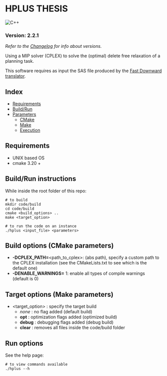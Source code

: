 # HPLUS THESIS
![C++](https://img.shields.io/badge/C%2B%2B-00599C?style=for-the-badge&logo=c%2B%2B&logoColor=white)

### Version: 2.2.1  
_Refer to the [Changelog](Changelog.md) for info about versions._  


Using a MIP solver (CPLEX) to solve the (optimal) delete free relaxation of a planning task.  

This software requires as input the SAS file produced by the [Fast Downward translator](https://www.fast-downward.org/).

## Index

- [Requirements](#requirements)
- [Build/Run](#buildrun-instructions)
- [Parameters](#parameters)
  - [CMake](#cmake-flags)
  - [Make](#make-flags)
  - [Execution](#run-options)

## Requirements

- UNIX based OS
- cmake 3.20 +

## Build/Run instructions

While inside the root folder of this repo:

```shell
# to build
mkdir code/build
cd code/build
cmake <build_options> ..
make <target_option>

# to run the code on an instance
./hplus <input_file> <parameters>
```

## Build options (CMake parameters)

- **-DCPLEX_PATH=**\<path_to_cplex>: (abs path), specify a custom path to the CPLEX installation (see the CMakeLists.txt to see which is the default one)
- **-DENABLE_WARNINGS=** 1: enable all types of compile warnings (default is 0)

## Target options (Make parameters)

- \<target_option> : specify the target build
  - _none_ : no flag added (default build)
  - **opt** : optimization flags added (optimized build)
  - **debug** : debugging flags added (debug build)
  - **clear** : removes all files inside the code/build folder

## Run options

See the help page:
```shell
# to view commands available
./hplus --h
```
